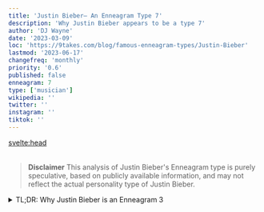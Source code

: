 ```yaml
---
title: 'Justin Bieber– An Enneagram Type 7'
description: 'Why Justin Bieber appears to be a type 7'
author: 'DJ Wayne'
date: '2023-03-09'
loc: 'https://9takes.com/blog/famous-enneagram-types/Justin-Bieber'
lastmod: '2023-06-17'
changefreq: 'monthly'
priority: '0.6'
published: false
enneagram: 7
type: ['musician']
wikipedia: ''
twitter: ''
instagram: ''
tiktok: ''
---
```


<!-- might be a type 3 -->

<svelte:head>

<meta property="og:image" content="https://9takes.com/types/7s/Justin-Bieber.webp" />
  <link rel="canonical" href="https://9takes.com/blog/famous-enneagram-types/Justin-Bieber">
</svelte:head>

<script>
	import  PopCard  from "../../../lib/components/atoms/PopCard.svelte";
</script>
<div
	style="display: flex;
    justify-content: center;
    margin: 1rem 0;
	"
>
	<PopCard
		image={`/types/7s/${'Justin-Bieber'}.webp`}
		showIcon={false}
		displayText="Justin Bieber"
		subtext=""
	/>
</div>

> **Disclaimer** This analysis of Justin Bieber's Enneagram type is purely speculative, based on publicly available information, and may not reflect the actual personality type of Justin Bieber.

<details>
<summary class="accordion">TL;DR: Why Justin Bieber is an Enneagram 3</summary>
<div class="panel">
<ul>
<li></li>
<li></li>
<li></li>
<li></li>
</ul>
  </div>
</details>

<p class="firstLetter"></p>
